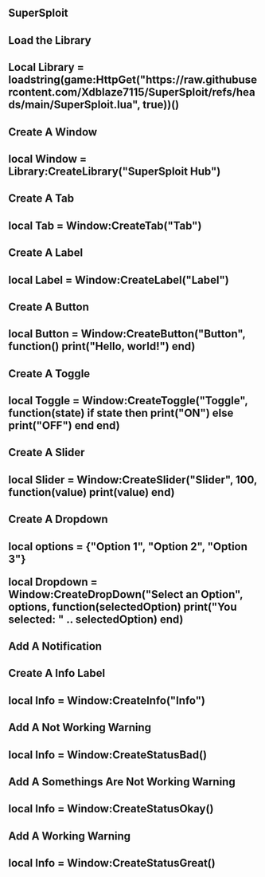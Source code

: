 <h2>SuperSploit</h2>

<h2>Load the Library<h2>
<p>Local Library = loadstring(game:HttpGet("https://raw.githubusercontent.com/Xdblaze7115/SuperSploit/refs/heads/main/SuperSploit.lua", true))()</p>

<h2>Create A Window<h2>
<p>local Window = Library:CreateLibrary("SuperSploit Hub")</p>
  
<h2>Create A Tab<h2>
<p>local Tab = Window:CreateTab("Tab")</p>
  
<h2>Create A Label<h2>
<p>local Label = Window:CreateLabel("Label")</p>
  
<h2>Create A Button<h2>
<p>local Button = Window:CreateButton("Button", function()
	print("Hello, world!")
end)</p>
  
<h2>Create A Toggle<h2>
<p>local Toggle = Window:CreateToggle("Toggle", function(state)
	if state then
		print("ON")
	else
		print("OFF")
	end
end)</p>
  
<h2>Create A Slider<h2>
<p>local Slider = Window:CreateSlider("Slider", 100, function(value)
	print(value)
end)</p>
  
<h2>Create A Dropdown<h2>
<p>local options = {"Option 1", "Option 2", "Option 3"}

local Dropdown = Window:CreateDropDown("Select an Option", options, function(selectedOption)
	print("You selected: " .. selectedOption)
end)</p>

<h2>Add A Notification<h2>
<p></p>

<h2>Create A Info Label<h2>
<p>local Info = Window:CreateInfo("Info")</p>
  
<h2>Add A Not Working Warning<h2>
<p>local Info = Window:CreateStatusBad()</p>
  
<h2>Add A Somethings Are Not Working Warning<h2>
<p>local Info = Window:CreateStatusOkay()</p>
  
<h2>Add A Working Warning<h2>
<p>local Info = Window:CreateStatusGreat()</p>
